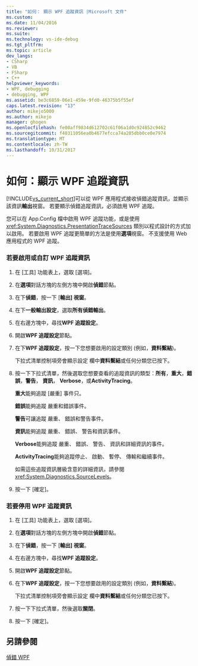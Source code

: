 ```yaml
---
title: "如何： 顯示 WPF 追蹤資訊 |Microsoft 文件"
ms.custom: 
ms.date: 11/04/2016
ms.reviewer: 
ms.suite: 
ms.technology: vs-ide-debug
ms.tgt_pltfrm: 
ms.topic: article
dev_langs:
- CSharp
- VB
- FSharp
- C++
helpviewer_keywords:
- WPF, debugging
- debugging, WPF
ms.assetid: be3c6859-06e1-459e-9fd0-46375b5f55ef
caps.latest.revision: "13"
author: mikejo5000
ms.author: mikejo
manager: ghogen
ms.openlocfilehash: fe00aff9834d612702c61f06a1d0c924852c9462
ms.sourcegitcommit: f40311056ea0b4677efcca74a285dbb0ce0e7974
ms.translationtype: MT
ms.contentlocale: zh-TW
ms.lasthandoff: 10/31/2017
---
```

# <a name="how-to-display-wpf-trace-information"></a>如何：顯示 WPF 追蹤資訊
[!INCLUDE[vs_current_short](../code-quality/includes/vs_current_short_md.md)]可以從 WPF 應用程式接收偵錯追蹤資訊，並顯示該資訊**輸出**視窗。 若要顯示偵錯追蹤資訊，必須啟用 WPF 追蹤。  
  
 您可以在 App.Config 檔中啟用 WPF 追蹤功能，或是使用 <xref:System.Diagnostics.PresentationTraceSources> 類別以程式設計的方式加以啟用。 若要啟用 WPF 追蹤更簡單的方法是使用**選項**視窗。 不支援使用 Web 應用程式的 WPF 追蹤。  
  
### <a name="to-enable-or-customize-wpf-trace-information"></a>若要啟用或自訂 WPF 追蹤資訊  
  
1.  在 [工具] 功能表上，選取 [選項]。  
  
2.  在**選項**對話方塊的左側方塊中開啟**偵錯**節點。  
  
3.  在下**偵錯**，按一下 [**輸出] 視窗**。  
  
4.  在下**一般輸出設定**，選取**所有偵錯輸出**。  
  
5.  在右邊方塊中，尋找**WPF 追蹤設定**。  
  
6.  開啟**WPF 追蹤設定**節點。  
  
7.  在下**WPF 追蹤設定**，按一下您想要啟用的設定類別 (例如，**資料繫結**)。  
  
     下拉式清單控制項旁會顯示設定 欄中**資料繫結**或任何分類您已按下。  
  
8.  按一下下拉式清單，然後選取您想要查看的追蹤資訊的類型：**所有**，**重大**，**錯誤**，**警告**， **資訊**， **Verbose**，或**ActivityTracing**。  
  
     **重大**能夠追蹤 [嚴重] 事件只。  
  
     **錯誤**能夠追蹤 嚴重和錯誤事件。  
  
     **警告**可讓追蹤 嚴重、 錯誤和警告事件。  
  
     **資訊**能夠追蹤 嚴重、 錯誤、 警告和資訊事件。  
  
     **Verbose**能夠追蹤 嚴重、 錯誤、 警告、 資訊和詳細資訊的事件。  
  
     **ActivityTracing**能夠追蹤停止、 啟動、 暫停、 傳輸和繼續事件。  
  
     如需這些追蹤資訊層級含意的詳細資訊，請參閱 <xref:System.Diagnostics.SourceLevels>。  
  
9. 按一下 [確定]。  
  
### <a name="to-disable-wpf-trace-information"></a>若要停用 WPF 追蹤資訊  
  
1.  在 [工具] 功能表上，選取 [選項]。  
  
2.  在**選項**對話方塊的左側方塊中開啟**偵錯**節點。  
  
3.  在下**偵錯**，按一下 [**輸出] 視窗**。  
  
4.  在右邊方塊中，尋找**WPF 追蹤設定**。  
  
5.  開啟**WPF 追蹤設定**節點。  
  
6.  在下**WPF 追蹤設定**，按一下您想要啟用的設定類別 (例如，**資料繫結**)。  
  
     下拉式清單控制項旁會顯示設定 欄中**資料繫結**或任何分類您已按下。  
  
7.  按一下下拉式清單，然後選取**關閉**。  
  
8.  按一下 [確定]。  
  
## <a name="see-also"></a>另請參閱  
 [偵錯 WPF](../debugger/debugging-wpf.md)